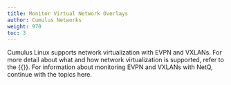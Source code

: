 ```yaml
---
title: Monitor Virtual Network Overlays
author: Cumulus Networks
weight: 970
toc: 3
---
```

Cumulus Linux supports network virtualization with EVPN and VXLANs. For more detail about what and how network virtualization is supported, refer to the {{<exlink url="https://docs.cumulusnetworks.com/cumulus-linux/Network-Virtualization/" text="Cumulus Linux topic">}}. For information about monitoring EVPN and VXLANs with NetQ, continue with the topics here.
